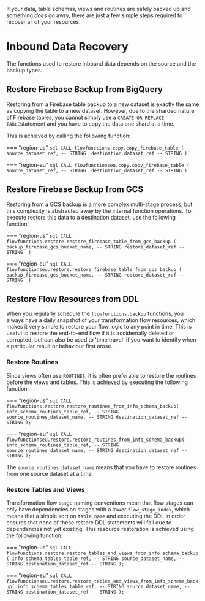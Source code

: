 If your data, table schemas, views and routines are safely backed up and something _does_ go awry, there are just a few simple steps required to recover all of your resources.

# Inbound Data Recovery
The functions used to restore inbound data depends on the source and the backup types.

## Restore Firebase Backup from BigQuery
Restoring from a Firebase table backup to a new dataset is exactly the same as copying the table to a new dataset.  However, due to the sharded nature of Firebase tables, you cannot simply use a `CREATE OR REPLACE TABLE`statement and you have to copy the data one shard at a time.  

This is achieved by calling the following function:

=== "region-us" 
    ```sql
    CALL flowfunctions.copy.copy_firebase_table (
        source_dataset_ref, -- STRING 
        destination_dataset_ref -- STRING
        )
    ```

=== "region-eu" 
    ```sql
    CALL flowfunctionseu.copy.copy_firebase_table (
        source_dataset_ref, -- STRING 
        destination_dataset_ref -- STRING
        )
    ```

## Restore Firebase Backup from GCS
Restoring from a GCS backup is a more complex multi-stage process, but this complexity is abstracted away by the internal function operations.  To execute restore this data to a destination dataset, use the following function:

=== "region-us" 
    ```sql
    CALL flowfunctions.restore.restore_firebase_table_from_gcs_backup (
        backup_firebase_gcs_bucket_name, -- STRING
        restore_dataset_ref -- STRING 
        )
    ```

=== "region-eu" 
    ```sql
    CALL flowfunctionseu.restore.restore_firebase_table_from_gcs_backup (
        backup_firebase_gcs_bucket_name, -- STRING
        restore_dataset_ref -- STRING 
        )
    ```

## Restore Flow Resources from DDL
When you regularly schedule the `flowfunctions.backup` functions, you always have a daily snapshot of your transformation flow resources, which makes it very simple to restore your flow logic to any point in time.  This is useful to restore the end-to-end flow if it is accidentally deleted or corrupted, but can also be used to 'time travel' if you want to identify when a particular result or behaviour first arose.

### Restore Routines
Since views often use `ROUTINES`, it is often preferable to restore the routines before the views and tables.  This is achieved by executing the following function:

=== "region-us" 
    ```sql
    CALL flowfunctions.restore.restore_routines_from_info_schema_backup(
        info_schema_routines_table_ref, -- STRING
        source_routines_dataset_name, -- STRING
        destination_dataset_ref -- STRING
        );
    ```

=== "region-eu" 
    ```sql
    CALL flowfunctionseu.restore.restore_routines_from_info_schema_backup(
        info_schema_routines_table_ref, -- STRING
        source_routines_dataset_name, -- STRING
        destination_dataset_ref -- STRING
        );
    ```

The `source_routines_dataset_name` means that you have to restore routines from one source dataset at a time.

### Restore Tables and Views
Transformation flow stage naming conventions mean that flow stages can _only_ have dependencies on stages with a lower `flow_stage_index`, which means that a simple sort on `table_name` and executing the DDL in order ensures that none of these restore DDL statements will fail due to dependencies not yet existing. This resource restoration is achieved using the following function:

=== "region-us" 
    ```sql
    CALL flowfunctions.restore.restore_tables_and_views_from_info_schema_backup(
        info_schema_tables_table_ref, -- STRING
        source_dataset_name, -- STRING
        destination_dataset_ref -- STRING
        );
    ```

=== "region-eu" 
    ```sql
    CALL flowfunctionseu.restore.restore_tables_and_views_from_info_schema_backup(
        info_schema_tables_table_ref, -- STRING
        source_dataset_name, -- STRING
        destination_dataset_ref -- STRING
        );
    ```
